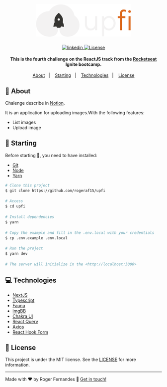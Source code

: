 <h1 align="center">
    <img alt="upfi" src="./public/logo.svg" />
</h1>

<p align="center">
  <a href="https://www.linkedin.com/in/roger-fernandes-1488841b9/">
    <img alt="linkedin" src="https://img.shields.io/badge/-Roger%20Fernandes-8257E6?style=flat&logo=Linkedin&logoColor=white">
  </a>

  <a href="./LICENSE">
    <img  alt="License" src="https://img.shields.io/badge/license-MIT-8257E6">
  </a>
</p>

<h4 align="center">
 This is the fourth challenge on the ReactJS track from the <a href="https://github.com/Rocketseat/">Rocketseat </a> Ignite bootcamp.
</h4>


<p align="center">
  <a href="#ledger-about">About</a>&nbsp;&nbsp;&nbsp;|&nbsp;&nbsp;&nbsp;
  <a href="#running-starting">Starting</a>&nbsp;&nbsp;&nbsp;|&nbsp;&nbsp;&nbsp;
  <a href="#computer-technologies">Technologies</a>&nbsp;&nbsp;&nbsp;|&nbsp;&nbsp;&nbsp;
  <a href="#memo-license">License</a>
</p>


## :ledger: About
Chalenge describe in [Notion](https://www.notion.so/Desafio-02-Upload-de-imagens-4cf1c3b1c1ad4a66961b6e48558cc3b8).

It is an application for uploading images.With the following features:

- List images
- Upload image

## :running: Starting

Before starting :checkered_flag:, you need to have installed:
- [Git](https://git-scm.com)
- [Node](https://nodejs.org/en/)
- [Yarn](https://classic.yarnpkg.com/en/)

```bash
# Clone this project
$ git clone https://github.com/rogeraf15/upfi

# Access
$ cd upfi

# Install dependencies
$ yarn

# Copy the example and fill in the .env.local with your credentials
$ cp .env.example .env.local

# Run the project
$ yarn dev

# The server will initialize in the <http://localhost:3000>
```

## :computer: Technologies

- [NextJS](https://nextjs.org/)
- [Typescript](https://www.typescriptlang.org/)
- [Fauna](https://dashboard.fauna.com/)
- [imgBB](https://pt-br.imgbb.com/)
- [Chakra UI](https://chakra-ui.com/)
- [React Query](https://react-query.tanstack.com)
- [Axios](https://axios-http.com/)
- [React Hook Form](https://react-hook-form.com/)


## :memo: License

This project is under the MIT license. See the [LICENSE](./LICENSE) for more information.

---

Made with ♥ by Roger Fernandes :wave: [Get in touch!](https://www.linkedin.com/in/roger-fernandes-1488841b9/)

